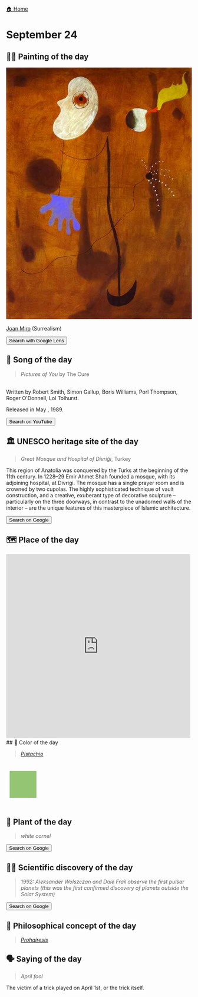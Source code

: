 
[🏠 Home](../../index.md)

# September 24

## 🧑‍🎨 Painting of the day

<img width="600" src="../img/Joan_Miro_8.jpg">

[Joan Miro](https://en.wikipedia.org/wiki/Joan_Miró) (Surrealism)

<button class="btn btn-success"
onclick=" window.open('https://lens.google.com/uploadbyurl?url=https://iretes.github.io/one-a-day/data/img/Joan_Miro_8.jpg','_blank')">
Search with Google Lens
</button>

## 🎼 Song of the day

> *Pictures of You*
by The Cure

<br />Written by Robert Smith, Simon Gallup, Boris Williams, Porl Thompson, Roger O'Donnell, Lol Tolhurst.

Released in May , 1989.

<button class="btn btn-success"
onclick=" window.open('http://www.youtube.com/search?q=Pictures of You by The Cure','_blank')">
Search on YouTube
</button>

## 🏛️ UNESCO heritage site of the day

> *Great Mosque and Hospital of Divriği*, Turkey

<p>This region of Anatolia was conquered by the Turks at the beginning of the 11th century. In 1228–29 Emir Ahmet Shah founded a mosque, with its adjoining hospital, at Divrigi. The mosque has a single prayer room and is crowned by two cupolas. The highly sophisticated technique of vault construction, and a creative, exuberant type of decorative sculpture – particularly on the three doorways, in contrast to the unadorned walls of the interior – are the unique features of this masterpiece of Islamic architecture.</p>

<button class="btn btn-success"
onclick=" window.open('http://www.google.com/search?q=Great Mosque and Hospital of Divriği','_blank')">
Search on Google
</button>

## 🗺️ Place of the day

<iframe
src="https://www.mapcrunch.com"
name="mapcrunch"
width="500"
height="500"
allowTransparency="true"
scrolling="no"
frameborder="0"
>
</iframe>
## 🎨 Color of the day

> *[Pistachio](https://en.wikipedia.org/wiki/Chartreuse_(color)#Pistachio)*

<div style="color:#93C572; font-size: 100px;">&#9632;</div>

## 🌿 Plant of the day

> *white cornel*

<button class="btn btn-success"
onclick=" window.open('http://www.google.com/search?q=white cornel','_blank')">
Search on Google
</button>

## 🧑‍🔬 Scientific discovery of the day

> *1992: Aleksander Wolszczan and Dale Frail observe the first pulsar planets (this was the first confirmed discovery of planets outside the Solar System)*

<button class="btn btn-success"
onclick=" window.open('http://www.google.com/search?q=1992: Aleksander Wolszczan and Dale Frail observe the first pulsar planets (this was the first confirmed discovery of planets outside the Solar System)','_blank')">
Search on Google
</button>

## 💭 Philosophical concept of the day

> *[Prohairesis](https://en.wikipedia.org/wiki/Prohairesis)*

## 🗣️ Saying of the day

> *April fool*

The
victim of a trick played on April 1st, or the trick itself. 
